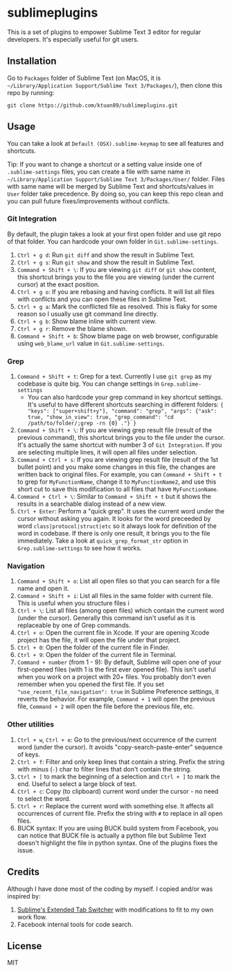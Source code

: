 # sublimeplugins

This is a set of plugins to empower Sublime Text 3 editor for regular developers. It's especially useful for git users.

## Installation

Go to `Packages` folder of Sublime Text (on MacOS, it is `~/Library/Application Support/Sublime Text 3/Packages/`), then clone this repo by running:

```
git clone https://github.com/ktuan89/sublimeplugins.git
```

## Usage

You can take a look at `Default (OSX).sublime-keymap` to see all features and shortcuts.

Tip: If you want to change a shortcut or a setting value inside one of `.sublime-settings` files, you can create a file with same name in `~/Library/Application Support/Sublime Text 3/Packages/User/` folder. Files with same name will be merged by Sublime Text and shortcuts/values in `User` folder take precedence. By doing so, you can keep this repo clean and you can pull future fixes/improvements without conflicts.

### Git Integration

By default, the plugin takes a look at your first open folder and use git repo of that folder. You can hardcode your own folder in `Git.sublime-settings`.

 1. `Ctrl + g d`: Run `git diff` and show the result in Sublime Text.
 2. `Ctrl + g s`: Run `git show` and show the result in Sublime Text.
 3. `Command + Shift + \`: If you are viewing `git diff` or `git show` content, this shortcut brings you to the file you are viewing (under the current cursor) at the exact position.
 4. `Ctrl + g o`: If you are rebasing and having conflicts. It will list all files with conflicts and you can open these files in Sublime Text.
 5. `Ctrl + g a`: Mark the conflicted file as resolved. This is flaky for some reason so I usually use git command line directly.
 5. `Ctrl + g b`: Show blame inline with current view.
 6. `Ctrl + g r`: Remove the blame shown.
 7. `Command + Shift + b`: Show blame page on web browser, configurable using `web_blame_url` value in `Git.sublime-settings`.

### Grep

 1. `Command + Shift + t`: Grep for a text. Currently I use `git grep` as my codebase is quite big. You can change settings in `Grep.sublime-settings`
    * You can also hardcode your grep command in key shortcut settings. It's useful to have different shortcuts searching in different folders: `{ "keys": ["super+shift+y"], "command": "grep", "args": {"ask": true, "show_in_view": true, "grep_command": "cd /path/to/folder/;grep -rn {0} ."} }`
 2. `Command + Shift + \`: If you are viewing grep result file (result of the previous command), this shortcut brings you to the file under the cursor. It's actually the same shortcut with number 3 of `Git Integration`. If you are selecting multiple lines, it will open all files under selection.
 3. `Command + Ctrl + s`: If you are viewing grep result file (result of the 1st bullet point) and you make some changes in this file, the changes are written back to original files. For example, you can `Command + Shift + t` to grep for `MyFunctionName`, change it to `MyFunctionName2`, and use this short cut to save this modification to all files that have `MyFunctionName`.
 4. `Command + Ctrl + \`: Similar to `Command + Shift + t` but it shows the results in a searchable dialog instead of a new view.
 5. `Ctrl + Enter`: Perform a "quick grep". It uses the current word under the cursor without asking you again. It looks for the word preceeded by word `class|protocol|struct|etc` so it always look for definition of the word in codebase. If there is only one result, it brings you to the file immediately. Take a look at `quick_grep_format_str` option in `Grep.sublime-settings` to see how it works.

### Navigation

 1. `Command + Shift + o`: List all open files so that you can search for a file name and open it.
 2. `Command + Shift + i`: List all files in the same folder with current file. This is useful when you structure files i
 3. `Ctrl + \`: List all files (among open files) which contain the current word (under the cursor). Generally this command isn't useful as it is replaceable by one of Grep commands.
 4. `Ctrl + o`: Open the current file in Xcode. If your are opening Xcode project has the file, it will open the file under that project.
 5. `Ctrl + 0`: Open the folder of the current file in Finder.
 6. `Ctrl + 9`: Open the folder of the current file in Terminal.
 7. `Command + number` (from 1 - 9): By default, Sublime will open one of your first-opened files (with 1 is the first ever opened file). This isn't useful when you work on a project with 20+ files. You probably don't even remember when you opened the first file. If you set `"use_recent_file_navigation": true` in Sublime Preference settings, it reverts the behavior. For example, `Command + 1` will open the previous file, `Command + 2` will open the file before the previous file, etc.


### Other utilities
 1. `Ctrl + w`, `Ctrl + e`: Go to the previous/next occurrence of the current word (under the cursor). It avoids "copy-search-paste-enter" sequence of keys.
 2. `Ctrl + f`: Filter and only keep lines that contain a string. Prefix the string with minus (`-`) char to filter lines that don't contain the string.
 3. `Ctrl + [` to mark the beginning of a selection and `Ctrl + ]` to mark the end. Useful to select a large block of text.
 4. `Ctrl + c`: Copy (to clipboard) current word under the cursor - no need to select the word.
 5. `Ctrl + r`: Replace the current word with something else. It affects all occurrences of current file. Prefix the string with `#` to replace in all open files.
 6. BUCK syntax: If you are using BUCK build system from Facebook, you can notice that BUCK file is actually a python file but Sublime Text doesn't highlight the file in python syntax. One of the plugins fixes the issue.

## Credits

Although I have done most of the coding by myself. I copied and/or was inspired by:
 1. [Sublime's Extended Tab Switcher](https://github.com/rajeshvaya/Sublime-Extended-Tab-Switcher) with modifications to fit to my own work flow.
 2. Facebook internal tools for code search.

## License

MIT